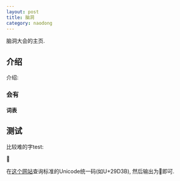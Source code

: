 ```yaml
---
layout: post
title: 脑洞
category: naodong
---
```


脑洞大会的主页.

## 介绍

介绍:

### 会有

#### 词表


## 测试



比较难的字test:

&#x29D3B;

在[这个网站](https://www.hanyuguoxue.com/)查询标准的Unicode统一码(如U+29D3B), 然后输出为&#x29D3B;即可. 

